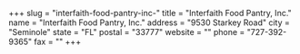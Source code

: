 +++
slug = "interfaith-food-pantry-inc-"
title = "Interfaith Food Pantry, Inc."
name = "Interfaith Food Pantry, Inc."
address = "9530 Starkey Road"
city = "Seminole"
state = "FL"
postal = "33777"
website = ""
phone = "727-392-9365"
fax = ""
+++
